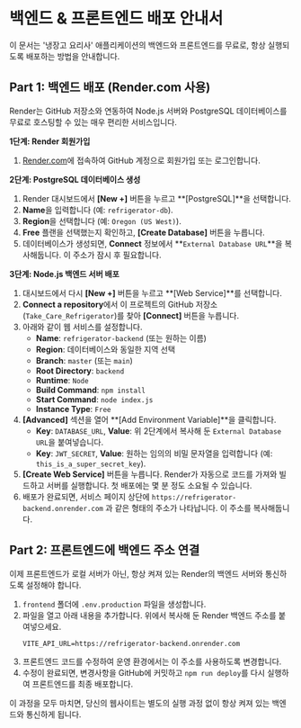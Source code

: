 # 백엔드 & 프론트엔드 배포 안내서

이 문서는 '냉장고 요리사' 애플리케이션의 백엔드와 프론트엔드를 무료로, 항상 실행되도록 배포하는 방법을 안내합니다.

## Part 1: 백엔드 배포 (Render.com 사용)

Render는 GitHub 저장소와 연동하여 Node.js 서버와 PostgreSQL 데이터베이스를 무료로 호스팅할 수 있는 매우 편리한 서비스입니다.

**1단계: Render 회원가입**
1.  [Render.com](https://render.com/)에 접속하여 GitHub 계정으로 회원가입 또는 로그인합니다.

**2단계: PostgreSQL 데이터베이스 생성**
1.  Render 대시보드에서 **[New +]** 버튼을 누르고 **[PostgreSQL]**을 선택합니다.
2.  **Name**을 입력합니다 (예: `refrigerator-db`).
3.  **Region**을 선택합니다 (예: `Oregon (US West)`).
4.  **Free** 플랜을 선택했는지 확인하고, **[Create Database]** 버튼을 누릅니다.
5.  데이터베이스가 생성되면, **Connect** 정보에서 **`External Database URL`**을 복사해둡니다. 이 주소가 잠시 후 필요합니다.

**3단계: Node.js 백엔드 서버 배포**
1.  대시보드에서 다시 **[New +]** 버튼을 누르고 **[Web Service]**를 선택합니다.
2.  **Connect a repository**에서 이 프로젝트의 GitHub 저장소 (`Take_Care_Refrigerator`)를 찾아 **[Connect]** 버튼을 누릅니다.
3.  아래와 같이 웹 서비스를 설정합니다.
    *   **Name**: `refrigerator-backend` (또는 원하는 이름)
    *   **Region**: 데이터베이스와 동일한 지역 선택
    *   **Branch**: `master` (또는 `main`)
    *   **Root Directory**: `backend`
    *   **Runtime**: `Node`
    *   **Build Command**: `npm install`
    *   **Start Command**: `node index.js`
    *   **Instance Type**: `Free`
4.  **[Advanced]** 섹션을 열어 **[Add Environment Variable]**을 클릭합니다.
    *   **Key**: `DATABASE_URL`, **Value**: 위 2단계에서 복사해 둔 `External Database URL`을 붙여넣습니다.
    *   **Key**: `JWT_SECRET`, **Value**: 원하는 임의의 비밀 문자열을 입력합니다 (예: `this_is_a_super_secret_key`).
5.  **[Create Web Service]** 버튼을 누릅니다. Render가 자동으로 코드를 가져와 빌드하고 서버를 실행합니다. 첫 배포에는 몇 분 정도 소요될 수 있습니다.
6.  배포가 완료되면, 서비스 페이지 상단에 `https://refrigerator-backend.onrender.com` 과 같은 형태의 주소가 나타납니다. 이 주소를 복사해둡니다.

## Part 2: 프론트엔드에 백엔드 주소 연결

이제 프론트엔드가 로컬 서버가 아닌, 항상 켜져 있는 Render의 백엔드 서버와 통신하도록 설정해야 합니다.

1.  `frontend` 폴더에 `.env.production` 파일을 생성합니다.
2.  파일을 열고 아래 내용을 추가합니다. 위에서 복사해 둔 Render 백엔드 주소를 붙여넣으세요.
    ```
    VITE_API_URL=https://refrigerator-backend.onrender.com
    ```
3.  프론트엔드 코드를 수정하여 운영 환경에서는 이 주소를 사용하도록 변경합니다.
4.  수정이 완료되면, 변경사항을 GitHub에 커밋하고 `npm run deploy`를 다시 실행하여 프론트엔드를 최종 배포합니다.

이 과정을 모두 마치면, 당신의 웹사이트는 별도의 실행 과정 없이 항상 켜져 있는 백엔드와 통신하게 됩니다.
